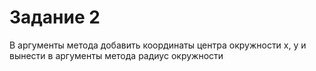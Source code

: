 # Задание 2

В аргументы метода добавить координаты центра окружности x, y и вынести в аргументы метода радиус окружности
